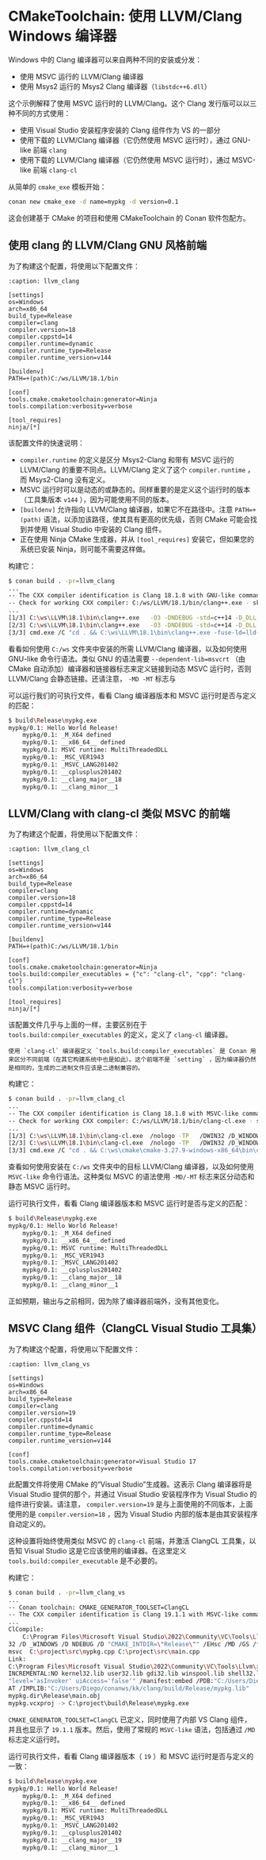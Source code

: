 # CMakeToolchain: 使用 LLVM/Clang Windows 编译器

Windows 中的 Clang 编译器可以来自两种不同的安装或分发：

- 使用 MSVC 运行的 LLVM/Clang 编译器
- 使用 Msys2 运行的 Msys2 Clang 编译器（`libstdc++6.dll`）

这个示例解释了使用 MSVC 运行时的 LLVM/Clang。这个 Clang 发行版可以以三种不同的方式使用：

- 使用 Visual Studio 安装程序安装的 Clang 组件作为 VS 的一部分
- 使用下载的 LLVM/Clang 编译器（它仍然使用 MSVC 运行时），通过 GNU-like 前端 `clang`
- 使用下载的 LLVM/Clang 编译器（它仍然使用 MSVC 运行时），通过 MSVC-like 前端 `clang-cl`

从简单的 `cmake_exe` 模板开始：

```bash
conan new cmake_exe -d name=mypkg -d version=0.1
```

这会创建基于 CMake 的项目和使用 CMakeToolchain 的 Conan 软件包配方。

## 使用 clang 的 LLVM/Clang GNU 风格前端

为了构建这个配置，将使用以下配置文件：

```{code-block} ini
:caption: llvm_clang

[settings]
os=Windows
arch=x86_64
build_type=Release
compiler=clang
compiler.version=18
compiler.cppstd=14
compiler.runtime=dynamic
compiler.runtime_type=Release
compiler.runtime_version=v144

[buildenv]
PATH=+(path)C:/ws/LLVM/18.1/bin

[conf]
tools.cmake.cmaketoolchain:generator=Ninja
tools.compilation:verbosity=verbose

[tool_requires]
ninja/[*]
```

该配置文件的快速说明：

- `compiler.runtime` 的定义是区分 Msys2-Clang 和带有 MSVC 运行的 LLVM/Clang 的重要不同点。LLVM/Clang 定义了这个 `compiler.runtime` ，而 Msys2-Clang 没有定义。
- MSVC 运行时可以是动态的或静态的。同样重要的是定义这个运行时的版本（工具集版本 `v144` ），因为可能使用不同的版本。
- `[buildenv]` 允许指向 LLVM/Clang 编译器，如果它不在路径中。注意 `PATH=+(path)` 语法，以添加该路径，使其具有更高的优先级，否则 CMake 可能会找到并使用 Visual Studio 中安装的 Clang 组件。
- 正在使用 Ninja CMake 生成器，并从 `[tool_requires]` 安装它，但如果您的系统已安装 Ninja，则可能不需要这样做。

构建它：

```bash
$ conan build . -pr=llvm_clang
...
-- The CXX compiler identification is Clang 18.1.8 with GNU-like command-line
-- Check for working CXX compiler: C:/ws/LLVM/18.1/bin/clang++.exe - skipped
...
[1/3] C:\ws\LLVM\18.1\bin\clang++.exe   -O3 -DNDEBUG -std=c++14 -D_DLL -D_MT -Xclang --dependent-lib=msvcrt -MD -MT CMakeFiles/mypkg.dir/src/main.cpp.obj -MF CMakeFiles\mypkg.dir\src\main.cpp.obj.d -o CMakeFiles/mypkg.dir/src/main.cpp.obj -c C:/Users/Diego/conanws/kk/clang/src/main.cpp
[2/3] C:\ws\LLVM\18.1\bin\clang++.exe   -O3 -DNDEBUG -std=c++14 -D_DLL -D_MT -Xclang --dependent-lib=msvcrt -MD -MT CMakeFiles/mypkg.dir/src/mypkg.cpp.obj -MF CMakeFiles\mypkg.dir\src\mypkg.cpp.obj.d -o CMakeFiles/mypkg.dir/src/mypkg.cpp.obj -c C:/Users/Diego/conanws/kk/clang/src/mypkg.cpp
[3/3] cmd.exe /C "cd . && C:\ws\LLVM\18.1\bin\clang++.exe -fuse-ld=lld-link -nostartfiles -nostdlib -O3 -DNDEBUG -D_DLL -D_MT -Xclang --dependent-lib=msvcrt -Xlinker /subsystem:console CMakeFiles/mypkg.dir/src/mypkg.cpp.obj CMakeFiles/mypkg.dir/src/main.cpp.obj -o mypkg.exe -Xlinker /MANIFEST:EMBED -Xlinker /implib:mypkg.lib -Xlinker /pdb:mypkg.pdb -Xlinker /version:0.0   -lkernel32 -luser32 -lgdi32 -lwinspool -lshell32 -lole32 -loleaut32 -luuid -lcomdlg32 -ladvapi32 -loldnames  && cd ."
```

看看如何使用 `C:/ws` 文件夹中安装的所需 LLVM/Clang 编译器，以及如何使用 GNU-like 命令行语法。类似 GNU 的语法需要 `--dependent-lib=msvcrt` （由 CMake 自动添加）编译器和链接器标志来定义链接到动态 MSVC 运行时，否则 LLVM/Clang 会静态链接。还请注意， `-MD -MT` 标志与

可以运行我们的可执行文件，看看 Clang 编译器版本和 MSVC 运行时是否与定义的匹配：

```bash
$ build\Release\mypkg.exe
mypkg/0.1: Hello World Release!
    mypkg/0.1: _M_X64 defined
    mypkg/0.1: __x86_64__ defined
    mypkg/0.1: MSVC runtime: MultiThreadedDLL
    mypkg/0.1: _MSC_VER1943
    mypkg/0.1: _MSVC_LANG201402
    mypkg/0.1: __cplusplus201402
    mypkg/0.1: __clang_major__18
    mypkg/0.1: __clang_minor__1
```

## LLVM/Clang with clang-cl 类似 MSVC 的前端

为了构建这个配置，将使用以下配置文件：

```{code-block} ini
:caption: llvm_clang_cl

[settings]
os=Windows
arch=x86_64
build_type=Release
compiler=clang
compiler.version=18
compiler.cppstd=14
compiler.runtime=dynamic
compiler.runtime_type=Release
compiler.runtime_version=v144

[buildenv]
PATH=+(path)C:/ws/LLVM/18.1/bin

[conf]
tools.cmake.cmaketoolchain:generator=Ninja
tools.build:compiler_executables = {"c": "clang-cl", "cpp": "clang-cl"}
tools.compilation:verbosity=verbose

[tool_requires]
ninja/[*]
```

该配置文件几乎与上面的一样，主要区别在于 `tools.build:compiler_executables` 的定义，定义了 `clang-cl` 编译器。

```{note}
使用 `clang-cl` 编译器定义 `tools.build:compiler_executables` 是 Conan 用来区分不同前端（在其它构建系统中也是如此）。这个前端不是 `setting` ，因为编译器仍然是相同的，生成的二进制文件应该是二进制兼容的。
```

构建它：

```bash
$ conan build . -pr=llvm_clang_cl
...
-- The CXX compiler identification is Clang 18.1.8 with MSVC-like command-line
-- Check for working CXX compiler: C:/ws/LLVM/18.1/bin/clang-cl.exe - skipped
...
[1/3] C:\ws\LLVM\18.1\bin\clang-cl.exe  /nologo -TP   /DWIN32 /D_WINDOWS /GR /EHsc /O2 /Ob2 /DNDEBUG -std:c++14 -MD /showIncludes /FoCMakeFiles\mypkg.dir\src\main.cpp.obj /FdCMakeFiles\mypkg.dir\ -c -- C:\project\src\main.cpp
[2/3] C:\ws\LLVM\18.1\bin\clang-cl.exe  /nologo -TP   /DWIN32 /D_WINDOWS /GR /EHsc /O2 /Ob2 /DNDEBUG -std:c++14 -MD /showIncludes /FoCMakeFiles\mypkg.dir\src\mypkg.cpp.obj /FdCMakeFiles\mypkg.dir\ -c -- C:\project\src\mypkg.cpp
[3/3] cmd.exe /C "cd . && C:\ws\cmake\cmake-3.27.9-windows-x86_64\bin\cmake.exe -E vs_link_exe --intdir=CMakeFiles\mypkg.dir --rc=C:\PROGRA~2\WI3CF2~1\10\bin\100226~1.0\x64\rc.exe --mt=C:\PROGRA~2\WI3CF2~1\10\bin\100226~1.0\x64\mt.exe --manifests  -- C:\ws\LLVM\18.1\bin\lld-link.exe /nologo CMakeFiles\mypkg.dir\src\mypkg.cpp.obj CMakeFiles\mypkg.dir\src\main.cpp.obj  /out:mypkg.exe /implib:mypkg.lib /pdb:mypkg.pdb /version:0.0 /machine:x64 /INCREMENTAL:NO /subsystem:console  kernel32.lib user32.lib gdi32.lib winspool.lib shell32.lib ole32.lib oleaut32.lib uuid.lib comdlg32.lib advapi32.lib && cd ."
```

查看如何使用安装在 `C:/ws` 文件夹中的目标 LLVM/Clang 编译器，以及如何使用 `MSVC-like` 命令行语法。这种类似 MSVC 的语法使用 `-MD/-MT` 标志来区分动态和静态 MSVC 运行时。

运行可执行文件，看看 Clang 编译器版本和 MSVC 运行时是否与定义的匹配：
```bash
$ build\Release\mypkg.exe
mypkg/0.1: Hello World Release!
    mypkg/0.1: _M_X64 defined
    mypkg/0.1: __x86_64__ defined
    mypkg/0.1: MSVC runtime: MultiThreadedDLL
    mypkg/0.1: _MSC_VER1943
    mypkg/0.1: _MSVC_LANG201402
    mypkg/0.1: __cplusplus201402
    mypkg/0.1: __clang_major__18
    mypkg/0.1: __clang_minor__1
```

正如预期，输出与之前相同，因为除了编译器前端外，没有其他变化。

## MSVC Clang 组件（ClangCL Visual Studio 工具集）

为了构建这个配置，将使用以下配置文件：

```{code-block} ini
:caption: llvm_clang_vs

[settings]
os=Windows
arch=x86_64
build_type=Release
compiler=clang
compiler.version=19
compiler.cppstd=14
compiler.runtime=dynamic
compiler.runtime_type=Release
compiler.runtime_version=v144

[conf]
tools.cmake.cmaketoolchain:generator=Visual Studio 17
tools.compilation:verbosity=verbose
```

此配置文件将使用 CMake 的“Visual Studio”生成器。这表示 Clang 编译器将是 Visual Studio 提供的那个，并通过 Visual Studio 安装程序作为 Visual Studio 的组件进行安装。请注意， `compiler.version=19` 是与上面使用的不同版本，上面使用的是 `compiler.version=18` ，因为 Visual Studio 内部的版本是由其安装程序自动定义的。

这种设置将始终使用类似 MSVC 的 `clang-cl` 前端，并激活 ClangCL 工具集，以告知 Visual Studio 这是它应该使用的编译器。在这里定义 `tools.build:compiler_executable` 是不必要的。

构建它：
```bash
$ conan build . -pr=llvm_clang_vs
...
-- Conan toolchain: CMAKE_GENERATOR_TOOLSET=ClangCL
-- The CXX compiler identification is Clang 19.1.1 with MSVC-like command-line
...
ClCompile:
    C:\Program Files\Microsoft Visual Studio\2022\Community\VC\Tools\Llvm\x64\bin\clang-cl.exe /c /nologo /W1 /WX- /diagnostics:column /O2 /Ob2 /D _MBCS /D WIN
32 /D _WINDOWS /D NDEBUG /D "CMAKE_INTDIR=\"Release\"" /EHsc /MD /GS /fp:precise /GR /std:c++14 /Fo"mypkg.dir\Release\\" /Gd /TP --target=amd64-pc-windows-
msvc  C:\project\src\mypkg.cpp C:\project\src\main.cpp
Link:
C:\Program Files\Microsoft Visual Studio\2022\Community\VC\Tools\Llvm\x64\bin\lld-link.exe /OUT:"C:\project\build\Release\mypkg.exe" /
INCREMENTAL:NO kernel32.lib user32.lib gdi32.lib winspool.lib shell32.lib ole32.lib oleaut32.lib uuid.lib comdlg32.lib advapi32.lib /MANIFEST /MANIFESTUAC:
"level='asInvoker' uiAccess='false'" /manifest:embed /PDB:"C:/Users/Diego/conanws/kk/clang/build/Release/mypkg.pdb" /SUBSYSTEM:CONSOLE /DYNAMICBASE /NXCOMP
AT /IMPLIB:"C:/Users/Diego/conanws/kk/clang/build/Release/mypkg.lib"   /machine:x64 mypkg.dir\Release\mypkg.obj
mypkg.dir\Release\main.obj
mypkg.vcxproj -> C:\project\build\Release\mypkg.exe
```

`CMAKE_GENERATOR_TOOLSET=ClangCL` 已定义，同时使用了内部 VS Clang 组件，并且也显示了 `19.1.1` 版本。然后，使用了常规的 `MSVC-like` 语法，包括通过 `/MD` 标志定义运行时。

运行可执行文件，看看 Clang 编译器版本（ `19` ）和 MSVC 运行时是否与定义的一致：

```bash
$ build\Release\mypkg.exe
mypkg/0.1: Hello World Release!
    mypkg/0.1: _M_X64 defined
    mypkg/0.1: __x86_64__ defined
    mypkg/0.1: MSVC runtime: MultiThreadedDLL
    mypkg/0.1: _MSC_VER1943
    mypkg/0.1: _MSVC_LANG201402
    mypkg/0.1: __cplusplus201402
    mypkg/0.1: __clang_major__19
    mypkg/0.1: __clang_minor__1
```

